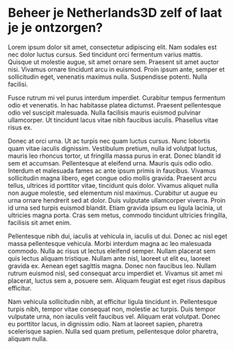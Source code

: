 # Beheer je Netherlands3D zelf of laat je je ontzorgen?

Lorem ipsum dolor sit amet, consectetur adipiscing elit. Nam sodales est nec dolor luctus cursus. Sed tincidunt orci
fermentum varius mattis. Quisque ut molestie augue, sit amet ornare sem. Praesent sit amet auctor nisi. Vivamus ornare
tincidunt arcu in euismod. Proin ipsum ante, semper et sollicitudin eget, venenatis maximus nulla. Suspendisse potenti.
Nulla facilisi.

Fusce rutrum mi vel purus interdum imperdiet. Curabitur tempus fermentum odio et venenatis. In hac habitasse platea
dictumst. Praesent pellentesque odio vel suscipit malesuada. Nulla facilisis mauris euismod pulvinar ullamcorper. Ut
tincidunt lacus vitae nibh faucibus iaculis. Phasellus vitae risus ex.

Donec at orci urna. Ut ac turpis nec quam luctus cursus. Nunc lobortis quam vitae iaculis dignissim. Vestibulum pretium,
nulla id volutpat luctus, mauris leo rhoncus tortor, ut fringilla massa purus in erat. Donec blandit id sem et accumsan.
Pellentesque at eleifend urna. Mauris quis odio odio. Interdum et malesuada fames ac ante ipsum primis in faucibus.
Vivamus sollicitudin magna libero, eget congue odio mollis gravida. Praesent arcu tellus, ultrices id porttitor vitae,
tincidunt quis dolor. Vivamus aliquet nulla non augue molestie, sed elementum nisl maximus. Curabitur ut augue eu urna
ornare hendrerit sed at dolor. Duis vulputate ullamcorper viverra. Proin id urna sed turpis euismod blandit. Etiam
gravida ipsum eu ligula lacinia, ut ultricies magna porta. Cras sem metus, commodo tincidunt ultricies fringilla,
facilisis sit amet enim.

Pellentesque nibh dui, iaculis at vehicula in, iaculis ut dui. Donec ac nisl eget massa pellentesque vehicula. Morbi
interdum magna ac leo malesuada commodo. Nulla ac risus ut lectus eleifend semper. Nullam placerat sem quis lectus
aliquam tristique. Nullam ante nisl, laoreet ut elit eu, laoreet gravida ex. Aenean eget sagittis magna. Donec non
faucibus leo. Nullam rutrum euismod nisl, sed consequat arcu imperdiet et. Vivamus sit amet mi placerat, luctus sem a,
posuere sem. Aliquam feugiat est eget risus dapibus efficitur.

Nam vehicula sollicitudin nibh, at efficitur ligula tincidunt in. Pellentesque turpis nibh, tempor vitae consequat non,
molestie ac turpis. Duis tempor vulputate urna, non iaculis velit faucibus vel. Aliquam erat volutpat. Donec eu
porttitor lacus, in dignissim odio. Nam at laoreet sapien, pharetra scelerisque sapien. Nulla sed quam pretium,
pellentesque dolor pharetra, aliquam nulla.
